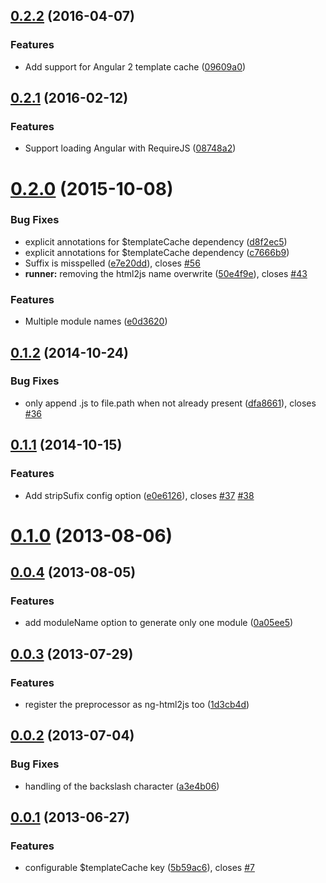<a name="0.2.2"></a>
## [0.2.2](https://github.com/karma-runner/karma-ng-html2js-preprocessor/compare/v0.2.1...v0.2.2) (2016-04-07)


### Features

* Add support for Angular 2 template cache ([09609a0](https://github.com/karma-runner/karma-ng-html2js-preprocessor/commit/09609a0))



<a name="0.2.1"></a>
## [0.2.1](https://github.com/karma-runner/karma-ng-html2js-preprocessor/compare/v0.2.0...v0.2.1) (2016-02-12)


### Features

* Support loading Angular with RequireJS ([08748a2](https://github.com/karma-runner/karma-ng-html2js-preprocessor/commit/08748a2))



<a name="0.2.0"></a>
# [0.2.0](https://github.com/karma-runner/karma-ng-html2js-preprocessor/compare/v0.1.2...v0.2.0) (2015-10-08)


### Bug Fixes

* explicit annotations for $templateCache dependency ([d8f2ec5](https://github.com/karma-runner/karma-ng-html2js-preprocessor/commit/d8f2ec5))
* explicit annotations for $templateCache dependency ([c7666b9](https://github.com/karma-runner/karma-ng-html2js-preprocessor/commit/c7666b9))
* Suffix is misspelled ([e7e20dd](https://github.com/karma-runner/karma-ng-html2js-preprocessor/commit/e7e20dd)), closes [#56](https://github.com/karma-runner/karma-ng-html2js-preprocessor/issues/56)
* **runner:** removing the html2js name overwrite ([50e4f9e](https://github.com/karma-runner/karma-ng-html2js-preprocessor/commit/50e4f9e)), closes [#43](https://github.com/karma-runner/karma-ng-html2js-preprocessor/issues/43)

### Features

* Multiple module names ([e0d3620](https://github.com/karma-runner/karma-ng-html2js-preprocessor/commit/e0d3620))




<a name="0.1.2"></a>
## [0.1.2](https://github.com/karma-runner/karma-ng-html2js-preprocessor/compare/v0.1.1...v0.1.2) (2014-10-24)


### Bug Fixes

* only append .js to file.path when not already present ([dfa8661](https://github.com/karma-runner/karma-ng-html2js-preprocessor/commit/dfa8661)), closes [#36](https://github.com/karma-runner/karma-ng-html2js-preprocessor/issues/36)



<a name="0.1.1"></a>
## [0.1.1](https://github.com/karma-runner/karma-ng-html2js-preprocessor/compare/v0.1.0...v0.1.1) (2014-10-15)


### Features

* Add stripSufix config option ([e0e6126](https://github.com/karma-runner/karma-ng-html2js-preprocessor/commit/e0e6126)), closes [#37](https://github.com/karma-runner/karma-ng-html2js-preprocessor/issues/37) [#38](https://github.com/karma-runner/karma-ng-html2js-preprocessor/issues/38)



<a name="0.1.0"></a>
# [0.1.0](https://github.com/karma-runner/karma-ng-html2js-preprocessor/compare/v0.0.4...v0.1.0) (2013-08-06)




<a name="0.0.4"></a>
## [0.0.4](https://github.com/karma-runner/karma-ng-html2js-preprocessor/compare/v0.0.3...v0.0.4) (2013-08-05)


### Features

* add moduleName option to generate only one module ([0a05ee5](https://github.com/karma-runner/karma-ng-html2js-preprocessor/commit/0a05ee5))



<a name="0.0.3"></a>
## [0.0.3](https://github.com/karma-runner/karma-ng-html2js-preprocessor/compare/v0.0.2...v0.0.3) (2013-07-29)


### Features

* register the preprocessor as ng-html2js too ([1d3cb4d](https://github.com/karma-runner/karma-ng-html2js-preprocessor/commit/1d3cb4d))



<a name="0.0.2"></a>
## [0.0.2](https://github.com/karma-runner/karma-ng-html2js-preprocessor/compare/v0.0.1...v0.0.2) (2013-07-04)


### Bug Fixes

* handling of the backslash character ([a3e4b06](https://github.com/karma-runner/karma-ng-html2js-preprocessor/commit/a3e4b06))



<a name="0.0.1"></a>
## [0.0.1](https://github.com/karma-runner/karma-ng-html2js-preprocessor/compare/5b59ac6...v0.0.1) (2013-06-27)


### Features

* configurable $templateCache key ([5b59ac6](https://github.com/karma-runner/karma-ng-html2js-preprocessor/commit/5b59ac6)), closes [#7](https://github.com/karma-runner/karma-ng-html2js-preprocessor/issues/7)
